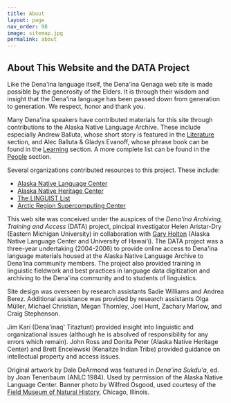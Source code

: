 ```yaml
---
title: About
layout: page
nav_order: 98
image: sitemap.jpg
permalink: about
---
```


## About This Website and the DATA Project

<p>Like the Dena'ina language itself, the Dena'ina Qenaga web site is made possible by the generosity of the Elders. It is through their wisdom and insight that the Dena'ina language has been passed down from generation to generation. We respect, honor and thank you.</p>

<p>Many Dena'ina speakers have contributed materials for this site through contributions to the Alaska Native Language Archive. These include especially Andrew Balluta, whose short story is featured in the <a href="{% link pages/literature/literature.md %}">Literature</a> section, and Alec Balluta &amp; Gladys Evanoff, whose phrase book can be found in the <a href="{% link pages/learning/learning.md %}">Learning</a> section. A more complete list can be found in the <a href="{% link pages/people.md %}">People</a> section. </p>

<p>Several organizations contributed resources to this project. These include:</p>
<ul>
  <li><a href="http://www.uaf.edu/anlc" target="new">Alaska Native Language Center</a></li>
  <li><a href="http://www.alaskanative.net" target="new">Alaska Native Heritage Center</a></li>
  <li><a href="http://www.linguistlilst.org" target="new">The LINGUIST List</a></li>
  <li><a href="http://www.arsc.edu" target="new">Arctic Region Supercomputing Center</a> </li>
</ul>

<p>This web site was conceived under the auspices of the <i>Dena'ina Archiving, Training and Access</i> (DATA) project, pincipal investigator Helen Aristar-Dry (Eastern Michigan University) in collaboration with <a href="http://gmholton.github.io">Gary Holton</a> (Alaska Native Language Center and University of Hawai‘i).
 The DATA project was a three-year undertaking (2004-2006) to provide online access to Dena'ina language materials housed at the Alaska Native Language Archive to Dena'ina community members. The project also provided training in linguistic fieldwork and best practices in language data digitization and archiving to the Dena'ina community and to students of linguistics.</p>

<p>Site design was overseen by research assistants Sadie Williams and Andrea Berez. Additional assistance was provided by research assistants Olga M&uuml;ller, Michael Christian, Megan Thornley, Joel Hunt,  Zachary Marlow, and Craig Stephenson. </p>


 <p>Jim Kari (Dena'inaq' Titaztunt) provided insight into linguistic and organizational issues (although he is absolved of responsibility for any errors which remain). John Ross and Donita Peter (Alaska Native Heritage Center) and Brett Encelewski (Kenaitze Indian Tribe) provided guidance on intellectual property and access issues. </p>



<p>
Original artwork by Dale DeArmond was featured in <i>Dena'ina Sukdu'a</i>, ed. by Joan Tenenbaum (ANLC 1984). Used by permission of the Alaska Native Language Center. Banner photo by Wilfred Osgood, used courtesy of the <a href="http://www.fieldmuseum.org/" target="new">Field Museum of Natural History</a>, Chicago, Illinois.
</p>

